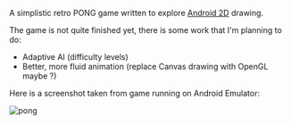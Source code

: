 A simplistic retro PONG game written to explore [Android 2D](http://developer.android.com/guide/topics/graphics/2d-graphics.html) drawing.

The game is not quite finished yet, there is some work that I'm planning to do:

- Adaptive AI (difficulty levels)
- Better, more fluid animation (replace Canvas drawing with OpenGL maybe ?)

Here is a screenshot taken from game running on Android Emulator:

![pong](https://github.com/catalinc/android-pong/blob/master/pong.png)
